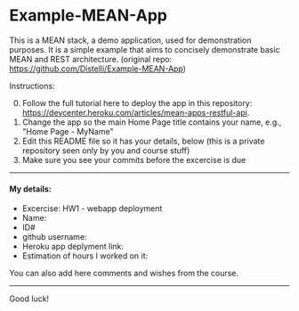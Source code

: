 # Example-MEAN-App
This is a MEAN stack, a demo application, used for demonstration purposes. 
It is a simple example that aims to concisely demonstrate basic MEAN and REST architecture.
(original repo: https://github.com/Distelli/Example-MEAN-App)

Instructions:

0. Follow the full tutorial here to deploy the app in this repository: https://devcenter.heroku.com/articles/mean-apps-restful-api.
0. Change the app so the main Home Page title contains your name, e.g., "Home Page - MyName"
0. Edit this README file so it has your details, below (this is a private repository seen only by you and course stuff)
0. Make sure you see your commits before the excercise is due

---

#### My details:

- Excercise: HW1 - webapp deployment
- Name:
- ID#
- github username:
- Heroku app deplyment link:
- Estimation of hours I worked on it:

You can also add here comments and wishes from the course.

---

Good luck!

<!--
You can deploy a live copy of this application to Heroku with the button below.

[![Deploy](https://www.herokucdn.com/deploy/button.png)](https://heroku.com/deploy?template=https://github.com/Distelli/Example-MEAN-App)
-->
